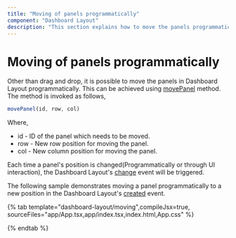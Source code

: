 ```yaml
---
title: "Moving of panels programmatically"
component: "Dashboard Layout"
description: "This section explains how to move the panels programmatically within the layout in Essential JS 2 Dashboard Layout component"
---
```


# Moving of panels programmatically

Other than drag and drop, it is possible to move the panels in Dashboard Layout programmatically. This can be achieved using [movePanel](https://ej2.syncfusion.com/react/documentation/api/dashboard-layout/#movepanel) method. The method is invoked as follows,

```js
movePanel(id, row, col)

```

Where,
* id - ID of the panel which needs to be moved.
* row - New row position for moving the panel.
* col - New column position for moving the panel.

Each time a panel's position is changed(Programmatically or through UI interaction), the Dashboard Layout's [change](https://ej2.syncfusion.com/react/documentation/api/dashboard-layout/#change) event will be triggered.

The following sample demonstrates moving a panel programmatically to a new position in the Dashboard Layout's [created](https://ej2.syncfusion.com/react/documentation/api/dashboard-layout/#created) event.

{% tab template="dashboard-layout/moving",compileJsx=true, sourceFiles="app/App.tsx,app/index.tsx,index.html,App.css" %}

{% endtab %}